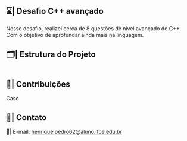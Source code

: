 ## ⌛| Desafio C++ avançado

  Nesse desafio, realizei cerca de 8 questões de nível avançado de C++. Com o objetivo de aprofundar ainda mais na linguagem.

## 🗂️| Estrutura do Projeto 

```

```

## 👥| Contribuições

Caso

## 📧| Contato

   📩| E-mail: henrique.pedro62@aluno.ifce.edu.br
